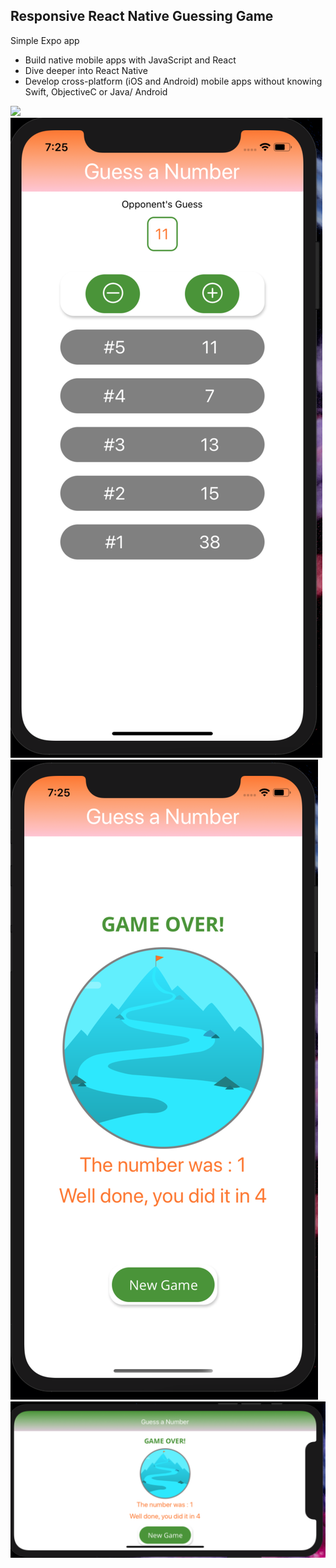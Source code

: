 ## Responsive React Native Guessing Game

Simple Expo app

* Build native mobile apps with JavaScript and React
* Dive deeper into React Native
* Develop cross-platform (iOS and Android) mobile apps without knowing Swift, ObjectiveC or Java/ Android


![](./assets/Start.png=100x) 
![Guessing Screen](assets/NumberOfGuesses.png)
![Game Over](assets/GameOver.png)
![Reactive Screen Change](assets/GameOver2.png)
